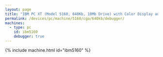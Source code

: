 ```yaml
---
layout: page
title: "IBM PC XT (Model 5160, 640Kb, 10Mb Drive) with Color Display and Debugger"
permalink: /devices/pc/machine/5160/cga/640kb/debugger/
machines:
  - type: pc
    id: ibm5160
    debugger: true
---
```


{% include machine.html id="ibm5160" %}
